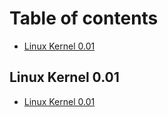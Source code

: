 # Table of contents

* [Linux Kernel 0.01](README.md)

## Linux Kernel 0.01

* [Linux Kernel 0.01](linux-kernel-0.01/linux-kernel-0.01.md)

